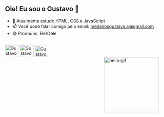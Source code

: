 ## Oie! Eu sou o Gustavo 👋

- 🌱 Atualmente estudo HTML, CSS e JavaScript
- 📫 Você pode falar comigo pelo email: medeirosgustavo.a@gmail.com
- 😄 Pronouns: Ele/Dele
##
<div>
<img align="center" alt="Gustavo-HTML" height="40" width="45" src="https://cdn.jsdelivr.net/gh/devicons/devicon/icons/html5/html5-original-wordmark.svg" />
  <img align="center" alt="Gustavo-CSS" height="40" width="45" src="https://cdn.jsdelivr.net/gh/devicons/devicon/icons/css3/css3-original-wordmark.svg" />
  <img align="center" alt="Gustavo-JS" height="35" width="40" src="https://cdn.jsdelivr.net/gh/devicons/devicon/icons/javascript/javascript-original.svg" />
  </div>

  <img align="right" width="180" alt="hello-gif" src="https://thumbs.gfycat.com/PepperyGrizzledClownanemonefish-max-1mb.gif">

